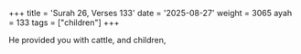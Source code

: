 +++
title = 'Surah 26, Verses 133'
date = '2025-08-27'
weight = 3065
ayah = 133
tags = ["children"]
+++

He provided you with cattle, and children,